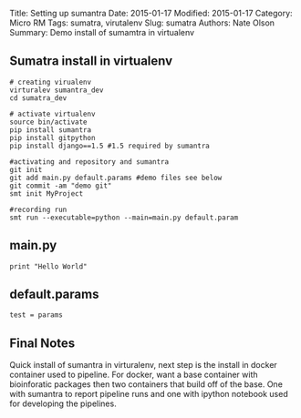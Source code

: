 Title: Setting up sumantra
Date: 2015-01-17
Modified: 2015-01-17
Category: Micro RM
Tags: sumatra, virutalenv
Slug: sumatra
Authors: Nate Olson
Summary: Demo install of sumamtra in virtualenv

## Sumatra install in virtualenv
	# creating virualenv
	virturalev sumantra_dev
	cd sumatra_dev

	# activate virtualenv
	source bin/activate
	pip install sumantra
	pip install gitpython
	pip install django==1.5 #1.5 required by sumantra

	#activating and repository and sumantra
	git init
	git add main.py default.params #demo files see below
	git commit -am "demo git"
	smt init MyProject

	#recording run
	smt run --executable=python --main=main.py default.param

## main.py
	print "Hello World"

## default.params
	test = params

## Final Notes
Quick install of sumantra in virturalenv, next step is the install in docker container used to pipeline. For docker, want a base container with bioinforatic packages then two containers that build off of the base. One with sumantra to report pipeline runs and one with ipython notebook used for developing the pipelines.